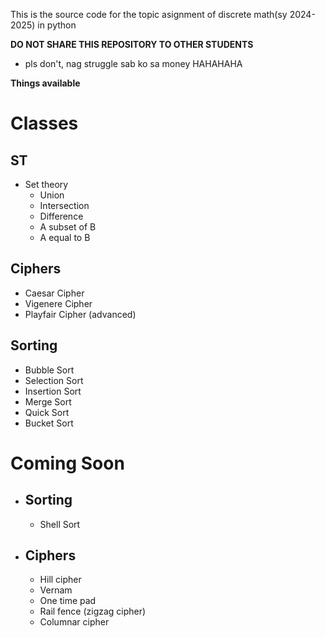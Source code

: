 This is the source code for the topic asignment of discrete math(sy 2024-2025) in python

**DO NOT SHARE THIS REPOSITORY TO OTHER STUDENTS**
- pls don't, nag struggle sab ko sa money HAHAHAHA

**Things available**
# Classes
## ST
  - Set theory
    - Union
    - Intersection
    - Difference
    - A subset of B
    - A equal to B

## Ciphers
  - Caesar Cipher
  - Vigenere Cipher
  - Playfair Cipher (advanced)

## Sorting
  - Bubble Sort
  - Selection Sort
  - Insertion Sort
  - Merge Sort
  - Quick Sort
  - Bucket Sort

# Coming Soon
- ## Sorting
  - Shell Sort
- ## Ciphers 
  - Hill cipher 
  - Vernam
  - One time pad 
  - Rail fence (zigzag cipher)
  - Columnar cipher